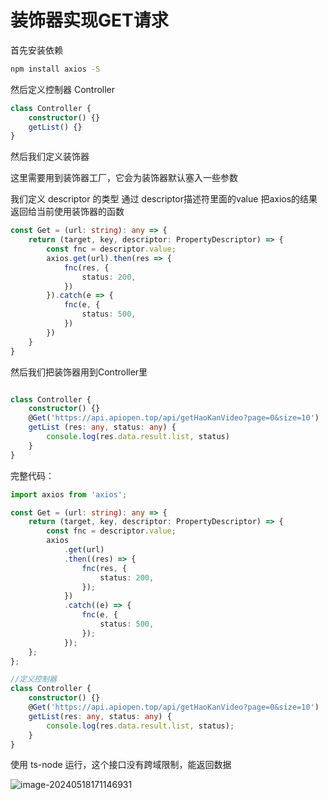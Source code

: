 # 装饰器实现GET请求

首先安装依赖

```bash
npm install axios -S
```

然后定义控制器 Controller

```typescript
class Controller {
    constructor() {}
    getList() {}
}
```

然后我们定义装饰器

这里需要用到装饰器工厂，它会为装饰器默认塞入一些参数

我们定义 descriptor 的类型 通过 descriptor描述符里面的value 把axios的结果返回给当前使用装饰器的函数

```typescript
const Get = (url: string): any => {
    return (target, key, descriptor: PropertyDescriptor) => {
        const fnc = descriptor.value;
        axios.get(url).then(res => {
            fnc(res, {
                status: 200,
            })
        }).catch(e => {
            fnc(e, {
                status: 500,
            })
        })
    }
}
```

然后我们把装饰器用到Controller里

```typescript

class Controller {
    constructor() {}
    @Get('https://api.apiopen.top/api/getHaoKanVideo?page=0&size=10')
    getList (res: any, status: any) {
        console.log(res.data.result.list, status)
    }
}
```

完整代码：

```typescript
import axios from 'axios';

const Get = (url: string): any => {
	return (target, key, descriptor: PropertyDescriptor) => {
		const fnc = descriptor.value;
		axios
			.get(url)
			.then((res) => {
				fnc(res, {
					status: 200,
				});
			})
			.catch((e) => {
				fnc(e, {
					status: 500,
				});
			});
	};
};

//定义控制器
class Controller {
	constructor() {}
	@Get('https://api.apiopen.top/api/getHaoKanVideo?page=0&size=10')
	getList(res: any, status: any) {
		console.log(res.data.result.list, status);
	}
}
```

使用 ts-node 运行，这个接口没有跨域限制，能返回数据

![image-20240518171146931](https://chen-1320883525.cos.ap-chengdu.myqcloud.com/img/image-20240518171146931.png)